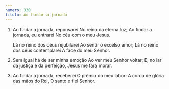 ```yaml
---
numero: 330
titulo: Ao findar a jornada
---
```

1. Ao findar a jornada, repousarei
   No reino da eterna luz;
   Ao findar a jornada, eu entrarei
   No céu com o meu Jesus.

   Lá no reino dos céus rejubilarei
   Ao sentir o excelso amor;
   Lá no reino dos céus contemplarei
   A face do meu Senhor.

2. Sem igual há de ser minha emoção
   Ao ver meu Senhor voltar;
   E, no lar da justiça e da perfeição,
   Jesus me fará morar.

3. Ao findar a jornada, receberei
   O prêmio do meu labor:
   A coroa de glória das mãos do Rei,
   O santo e fiel Senhor.

